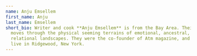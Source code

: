 ```yaml
---
name: Anju Emsellem
first_name: Anju
last_name: Emsellem
short_bio: Writer and cook **Anju Emsellem** is from the Bay Area. Their writing
  moves through the physical seeming terrains of emotional, ancestral, and
  relational landscapes. They were the co-founder of Atm magazine, and currently
  live in Ridgewood, New York.
---
```

